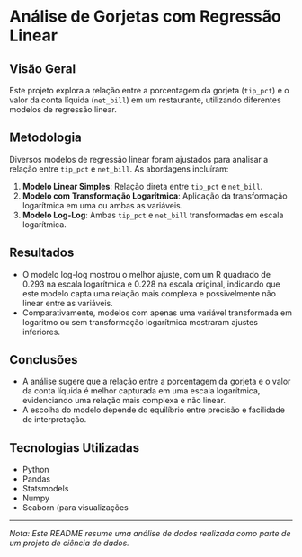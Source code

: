 # Análise de Gorjetas com Regressão Linear

## Visão Geral
Este projeto explora a relação entre a porcentagem da gorjeta (`tip_pct`) e o valor da conta líquida (`net_bill`) em um restaurante, utilizando diferentes modelos de regressão linear.

## Metodologia
Diversos modelos de regressão linear foram ajustados para analisar a relação entre `tip_pct` e `net_bill`. As abordagens incluíram:

1. **Modelo Linear Simples**: Relação direta entre `tip_pct` e `net_bill`.
2. **Modelo com Transformação Logarítmica**: Aplicação da transformação logarítmica em uma ou ambas as variáveis.
3. **Modelo Log-Log**: Ambas `tip_pct` e `net_bill` transformadas em escala logarítmica.

## Resultados
- O modelo log-log mostrou o melhor ajuste, com um R quadrado de 0.293 na escala logarítmica e 0.228 na escala original, indicando que este modelo capta uma relação mais complexa e possivelmente não linear entre as variáveis.
- Comparativamente, modelos com apenas uma variável transformada em logaritmo ou sem transformação logarítmica mostraram ajustes inferiores.

## Conclusões
- A análise sugere que a relação entre a porcentagem da gorjeta e o valor da conta líquida é melhor capturada em uma escala logarítmica, evidenciando uma relação mais complexa e não linear.
- A escolha do modelo depende do equilíbrio entre precisão e facilidade de interpretação.

## Tecnologias Utilizadas
- Python
- Pandas
- Statsmodels
- Numpy
- Seaborn (para visualizações
---

*Nota: Este README resume uma análise de dados realizada como parte de um projeto de ciência de dados.*
